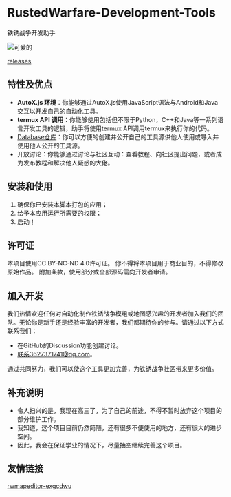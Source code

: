 # RustedWarfare-Development-Tools

铁锈战争开发助手

![可爱的](https://avatars.githubusercontent.com/u/132277713?s=48&v=4)

[releases](https://github.com/Delta-Water/RustedWarfare-Development-Tools/releases)

## 特性及优点

- **AutoX.js 环境**：你能够通过AutoX.js使用JavaScript语法与Android和Java交互以开发自己的自动化工具。
- **termux API 调用**：你能够使用包括但不限于Python，C++和Java等一系列语言开发工具的逻辑，助手将使用termux API调用termux来执行你的代码。
- [Database仓库](https://github.com/Delta-Water/RustedWarfare-Development-Tools-Database)：你可以方便的创建并公开自己的工具源供他人使用或导入并使用他人公开的工具源。
- 开放讨论：你能够通过讨论与社区互动：查看教程、向社区提出问题，或者成为发布教程和解决他人疑惑的大佬。

## 安装和使用

1. 确保你已安装本脚本打包的应用；
2. 给予本应用运行所需要的权限；
3. 启动！

## 许可证

本项目使用CC BY-NC-ND 4.0许可证。
你不得将本项目用于商业目的，不得修改原始作品。
附加条款，使用部分或全部源码需向开发者申请。

## 加入开发

我们热情欢迎任何对自动化制作铁锈战争模组或地图感兴趣的开发者加入我们的团队。无论你是新手还是经验丰富的开发者，我们都期待你的参与。请通过以下方式联系我们：

- 在GitHub的Discussion功能创建讨论。
- 联系3627371741@qq.com。

通过共同努力，我们可以使这个工具更加完善，为铁锈战争社区带来更多价值。

## 补充说明

- 令人扫兴的是，我现在高三了，为了自己的前途，不得不暂时放弃这个项目的部分维护工作。
- 我知道，这个项目目前仍然简陋，还有很多不便使用的地方，还有很大的进步空间。
- 因此，我会在保证学业的情况下，尽量抽空继续完善这个项目。

## 友情链接

[rwmapeditor-exgcdwu](https://github.com/exgcdwu/Rusted-Warfare-map-editor-for-city-occupation-play-)

